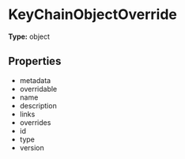 # KeyChainObjectOverride


**Type:** object

## Properties
* metadata
* overridable
* name
* description
* links
* overrides
* id
* type
* version
